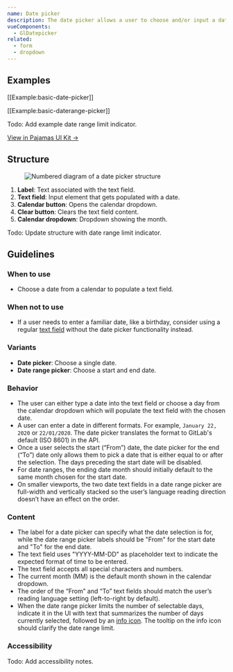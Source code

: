 ```yaml
---
name: Date picker
description: The date picker allows a user to choose and/or input a date by using a calendar dropdown or by typing the date into a text field.
vueComponents:
  - GlDatepicker
related:
  - form
  - dropdown
---
```


## Examples

[[Example:basic-date-picker]]

[[Example:basic-daterange-picker]]

Todo: Add example date range limit indicator.

[View in Pajamas UI Kit →](https://www.figma.com/file/qEddyqCrI7kPSBjGmwkZzQ/Component-library?node-id=425%3A13)

## Structure

<figure class="figure" role="figure" aria-label="Date picker structure">
  <img class="figure-img" src="/img/date-picker-structure.svg" alt="Numbered diagram of a date picker structure" role="img" />
</figure>

1. **Label**: Text associated with the text field.
1. **Text field**: Input element that gets populated with a date.
1. **Calendar button**: Opens the calendar dropdown.
1. **Clear button**: Clears the text field content.
1. **Calendar dropdown**: Dropdown showing the month.

Todo: Update structure with date range limit indicator.

## Guidelines

### When to use

- Choose a date from a calendar to populate a text field.

### When not to use

- If a user needs to enter a familiar date, like a birthday, consider using a regular [text field](/components/form) without the date picker functionality instead.

### Variants

- **Date picker**: Choose a single date.
- **Date range picker**: Choose a start and end date.

### Behavior

- The user can either type a date into the text field or choose a day from the calendar dropdown which will populate the text field with the chosen date.
- A user can enter a date in different formats. For example, `January 22, 2020` or `22/01/2020`. The date picker translates the format to GitLab's default (ISO 8601) in the API.
- Once a user selects the start (“From”) date, the date picker for the end (“To”) date only allows them to pick a date that is either equal to or after the selection. The days preceding the start date will be disabled.
- For date ranges, the ending date month should initially default to the same month chosen for the start date.
- On smaller viewports, the two date text fields in a date range picker are full-width and vertically stacked so the user’s language reading direction doesn’t have an effect on the order.

### Content

- The label for a date picker can specify what the date selection is for, while the date range picker labels should be "From" for the start date and "To" for the end date.
- The text field uses "YYYY-MM-DD" as placeholder text to indicate the expected format of time to be entered.
- The text field accepts all special characters and numbers.
- The current month (MM) is the default month shown in the calendar dropdown.
- The order of the “From” and “To” text fields should match the user’s reading language setting (left-to-right by default).
- When the date range picker limits the number of selectable days, indicate it in the UI with text that summarizes the number of days currently selected, followed by an [info icon](https://gitlab-org.gitlab.io/gitlab-svgs/?q=~information-o). The tooltip on the info icon should clarify the date range limit.

### Accessibility

Todo: Add accessibility notes.
